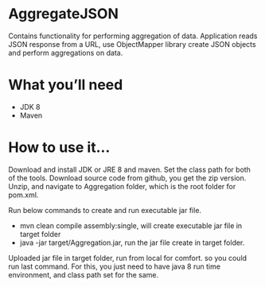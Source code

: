 # AggregateJSON
Contains functionality for performing aggregation of data. Application reads JSON response from a URL, use ObjectMapper library create JSON objects and perform aggregations on data.

# What you’ll need
<ul>
  <li>JDK 8</li>
  <li>Maven</li>
</ul>

# How to use it...
Download and install JDK or JRE 8 and maven. Set the class path for both of the tools. Download source code from github, you get the zip version.
Unzip, and navigate to Aggregation folder, which is the root folder for pom.xml.

Run below commands to create and run executable jar file.

<ul>
  <li>mvn clean compile assembly:single, will create executable jar file in target folder</li>
  <li>java -jar target/Aggregation.jar, run the jar file create in target folder.</li>
</ul>

Uploaded  jar file in target folder, run from local for comfort. so you could run last command. For this, you just need to have java 8 run time environment, and class path set for the same.
